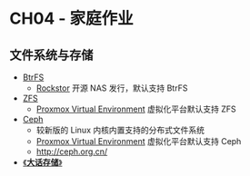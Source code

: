 # CH04 - 家庭作业

## 文件系统与存储

* [BtrFS](http://btrfs.wiki.kernel.org/)
  * [Rockstor](http://rockstor.com/) 开源 NAS 发行，默认支持 BtrFS 
* [ZFS](http://zfsonlinux.org/)
  * [Proxmox Virtual Environment](https://pve.proxmox.com/) 虚拟化平台默认支持 ZFS
* [Ceph](http://ceph.com) 
  * 较新版的 Linux 内核内置支持的分布式文件系统
  * [Proxmox Virtual Environment](https://pve.proxmox.com/) 虚拟化平台默认支持 Ceph
  * http://ceph.org.cn/  
* [《**大话存储**》](https://item.jd.com/11586843.html) 
